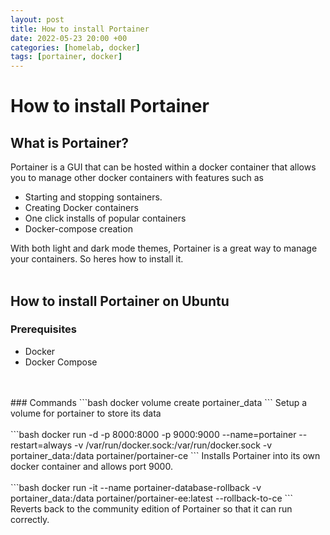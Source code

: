 ```yaml
---
layout: post
title: How to install Portainer
date: 2022-05-23 20:00 +00
categories: [homelab, docker]
tags: [portainer, docker]
---
```


# How to install Portainer
## What is Portainer?
Portainer is a GUI that can be hosted within a docker container that allows you to manage other docker containers with features such as 
* Starting and stopping sontainers.
* Creating Docker containers
* One click installs of popular containers
* Docker-compose creation


With both light and dark mode themes, Portainer is a great way to manage your containers. So heres how to install it.
<br/>
<br/>
## How to install Portainer on Ubuntu
### Prerequisites
* Docker 
* Docker Compose
<br/>
<br/>
### Commands
```bash
docker volume create portainer_data
```
Setup a volume for portainer to store its data 
<br/>
<br/>
```bash
docker run -d -p 8000:8000 -p 9000:9000 --name=portainer --restart=always -v /var/run/docker.sock:/var/run/docker.sock -v portainer_data:/data portainer/portainer-ce
```
Installs Portainer into its own docker container and allows port 9000.
<br/>
<br/>
```bash
docker run -it --name portainer-database-rollback -v portainer_data:/data portainer/portainer-ee:latest --rollback-to-ce
```
Reverts back to the community edition of Portainer so that it can run correctly.
